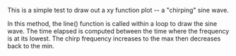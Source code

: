 This is a simple test to draw out a xy function plot -- a "chirping" sine wave.

In this method, the line() function is called within a loop to draw the sine wave. The time elapsed is computed between the time where the frequency is at its lowest. The chirp frequency increases to the max then decreases back to the min.
